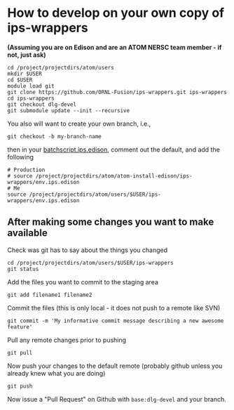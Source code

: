 # How to develop on your own copy of ips-wrappers

**(Assuming you are on Edison and are an ATOM NERSC team member - if not, just ask)**

```
cd /project/projectdirs/atom/users
mkdir $USER
cd $USER
module load git
git clone https://github.com/ORNL-Fusion/ips-wrappers.git ips-wrappers
cd ips-wrappers
git checkout dlg-devel
git submodule update --init --recursive
```

You also will want to create your own branch, i.e., 

```
git checkout -b my-branch-name
```

then in your [batchscript.ips.edison](https://github.com/ORNL-Fusion/ips-wrappers/blob/dlg-devel/template.batchscript.ips.edison), comment out the default, and add the following

```
# Production
# source /project/projectdirs/atom/atom-install-edison/ips-wrappers/env.ips.edison
# Me
source /project/projectdirs/atom/users/$USER/ips-wrappers/env.ips.edison
```

## After making some changes you want to make available
Check was git has to say about the things you changed
```
cd /project/projectdirs/atom/users/$USER/ips-wrappers
git status
```
Add the files you want to commit to the staging area
```
git add filename1 filename2
```
Commit the files (this is only local - it does not push to a remote like SVN)
```
git commit -m 'My informative commit message describing a new awesome feature'
```
Pull any remote changes prior to pushing
```
git pull
```
Now push your changes to the default remote (probably github unless you already knew what you are doing)
```
git push
```
Now issue a "Pull Request" on Github with `base:dlg-devel` and your branch.


